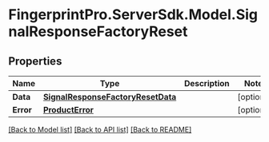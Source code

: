 # FingerprintPro.ServerSdk.Model.SignalResponseFactoryReset
## Properties

Name | Type | Description | Notes
------------ | ------------- | ------------- | -------------
**Data** | [**SignalResponseFactoryResetData**](SignalResponseFactoryResetData.md) |  | [optional] 
**Error** | [**ProductError**](ProductError.md) |  | [optional] 

[[Back to Model list]](../README.md#documentation-for-models) [[Back to API list]](../README.md#documentation-for-api-endpoints) [[Back to README]](../README.md)

